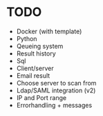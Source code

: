 # TODO
* Docker (with template)
* Python
* Qeueing system
* Result history
* Sql
* Client/server
* Email result
* Choose server to scan from
* Ldap/SAML integration (v2)
* IP and Port range
* Errorhandling + messages
